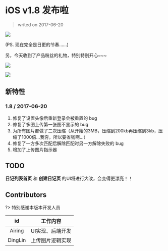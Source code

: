# iOS v1.8 发布啦

> writed on 2017-06-20

![](https://airing.ursb.me/image/twolife/message1.png)

(PS. 现在完全是日更的节奏……)

另，今天收到了产品粉丝的礼物，特别特别开心~~~

![](https://airing.ursb.me/image/twolife/message062001.jpeg)

![](https://airing.ursb.me/image/twolife/message062002.jpeg)

## 新特性

### 1.8 / 2017-06-20
1. 修复了设置头像后重新登录会被重置的 bug
2. 修复了多图上传第一张图不显示的 bug
3. 为所有图片都做了二次压缩（从开始的3MB，压缩到200kb再压缩到3kb，压缩了1000倍…我穷，所以要省钱啊…）
4. 修复了一方多次匹配后解除匹配时另一方解除失败的 bug
5. 增加了上传图片指示器

## TODO

**日记列表首页** 和 **创建日记页** 的UI将进行大改，会变得更漂亮！！

## Contributors

?> 特别感谢本版本开发人员

| id | 工作内容 |
|:--:|:--:|
| Airing | UI实现、后端开发 |
| DingLin | 上传图片逻辑实现 |